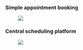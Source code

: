 ### Simple appointment booking

<figure><img src="usecases/simple-booking.svg"></figure>

### Central scheduling platform

<figure><img src="usecases/scheduling-platform.svg"></figure>
